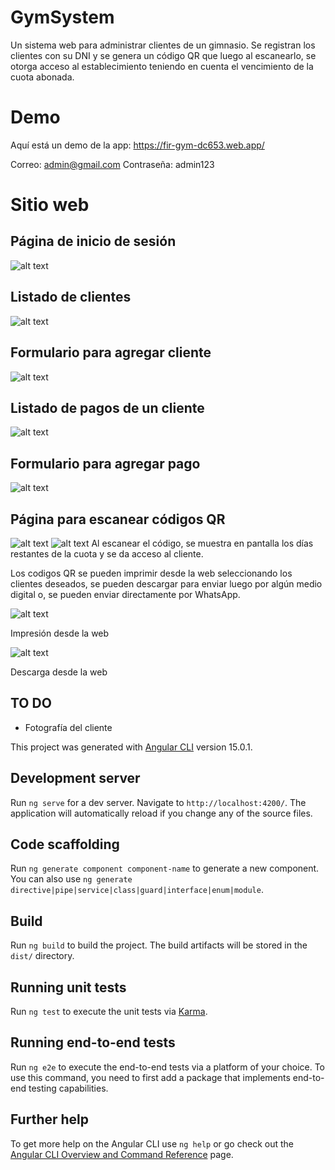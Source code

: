


# GymSystem

Un sistema web para administrar clientes de un gimnasio. Se registran los clientes con su DNI y se genera un código QR que luego al escanearlo, se otorga acceso al establecimiento teniendo en cuenta el vencimiento de la cuota abonada.

# Demo

Aquí está un demo de la app: https://fir-gym-dc653.web.app/

Correo: admin@gmail.com
Contraseña: admin123

# Sitio web

## Página de inicio de sesión

![alt text](https://firebasestorage.googleapis.com/v0/b/fir-gym-dc653.appspot.com/o/readme%2Finicio-sesion.png?alt=media&token=24a046a6-90cd-49ff-96c7-c750e5da23db)

## Listado de clientes

![alt text](https://firebasestorage.googleapis.com/v0/b/fir-gym-dc653.appspot.com/o/readme%2Flista-clientes.png?alt=media&token=1b922adf-c789-40c7-aec8-17d3a3f2b6d5)

## Formulario para agregar cliente

![alt text](https://firebasestorage.googleapis.com/v0/b/fir-gym-dc653.appspot.com/o/readme%2Fagregar-cliente.png?alt=media&token=6f5d8f42-d413-4982-904c-b732d790ac07)

## Listado de pagos de un cliente

![alt text](https://firebasestorage.googleapis.com/v0/b/fir-gym-dc653.appspot.com/o/readme%2Fpagos-cliente.png?alt=media&token=9c68fca0-699a-4db9-83df-d585a8598298)

## Formulario para agregar pago

![alt text](https://firebasestorage.googleapis.com/v0/b/fir-gym-dc653.appspot.com/o/readme%2Fagregar-pago.png?alt=media&token=26576039-53f8-4cef-ad8d-ca94d833c20d)

## Página para escanear códigos QR
![alt text](https://firebasestorage.googleapis.com/v0/b/fir-gym-dc653.appspot.com/o/readme%2Fescanear-cliente-vencido.png?alt=media&token=7a808645-3d4c-4670-9595-50f1a71c51fb)
![alt text](https://firebasestorage.googleapis.com/v0/b/fir-gym-dc653.appspot.com/o/readme%2Fescanear-cliente.png?alt=media&token=86f630b3-8628-436c-81b5-881091ea9cf5)
Al escanear el código, se muestra en pantalla los días restantes de la cuota y se da acceso al cliente.

Los codigos QR se pueden imprimir desde la web seleccionando los clientes deseados, se pueden descargar para enviar luego por algún medio digital o, se pueden enviar directamente por WhatsApp.

![alt text](https://firebasestorage.googleapis.com/v0/b/fir-gym-dc653.appspot.com/o/readme%2Fimprimir-clientes.png?alt=media&token=d72313e4-266e-4dda-bbb1-79d1bf58064c)

Impresión desde la web

![alt text](https://firebasestorage.googleapis.com/v0/b/fir-gym-dc653.appspot.com/o/readme%2Fdescargar-qr.png?alt=media&token=3f8ad6a0-f821-4366-a9a0-75c52228a7e5)

Descarga desde la web

## TO DO

- Fotografía del cliente



This project was generated with [Angular CLI](https://github.com/angular/angular-cli) version 15.0.1.

## Development server

Run `ng serve` for a dev server. Navigate to `http://localhost:4200/`. The application will automatically reload if you change any of the source files.

## Code scaffolding

Run `ng generate component component-name` to generate a new component. You can also use `ng generate directive|pipe|service|class|guard|interface|enum|module`.

## Build

Run `ng build` to build the project. The build artifacts will be stored in the `dist/` directory.

## Running unit tests

Run `ng test` to execute the unit tests via [Karma](https://karma-runner.github.io).

## Running end-to-end tests

Run `ng e2e` to execute the end-to-end tests via a platform of your choice. To use this command, you need to first add a package that implements end-to-end testing capabilities.

## Further help

To get more help on the Angular CLI use `ng help` or go check out the [Angular CLI Overview and Command Reference](https://angular.io/cli) page.

